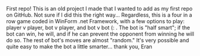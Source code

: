 First repo! This is an old project I made that I wanted to add as my first repo on GitHub. Not sure if I did this the right way... 
Regardless, this is a four in a row game coded in WinForm .net Framework, with a few options to play: player v player, bot v player, and bot v bot (: .
The bot is "half smart"; if the bot can win, he will, and if he can prevent the opponent from winning he will do so. The rest of bot's moves are almost "random."
It's very possible and quite easy to make the bot a little smarter... 
thank you, 
Eran
